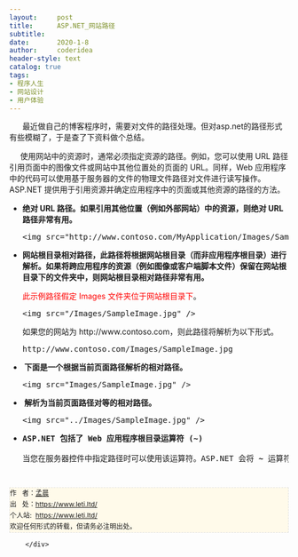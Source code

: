 ```yaml
---
layout:     post
title:      ASP.NET_网站路径
subtitle:   
date:       2020-1-8
author:     coderidea
header-style: text
catalog: true
tags:
- 程序人生
- 网站设计
- 用户体验
--- 
```

<div class="postBody">
			<div id="cnblogs_post_body" class="blogpost-body"><p>      最近做自己的博客程序时，需要对文件的路径处理。但对asp.net的路径形式有些模糊了，于是查了下资料做个总结。</p>
<p><span>     使用网站中的资源时，通常必须指定资源的路径。例如，您可以使用 URL 路径引用页面中的图像文件或网站中其他位置处的页面的 URL。同样，Web 应用程序中的代码可以使用基于服务器的文件的物理文件路径对文件进行读写操作。ASP.NET 提供用于引用资源并确定应用程序中的页面或其他资源的路径的方法。</span></p>
<ul><li>
<p><strong>绝对 URL 路径。如果引用其他位置（例如外部网站）中的资源，则绝对 URL 路径非常有用。</strong></p>
<div class="codeSnippetContainer">
<div class="codeSnippetContainerCodeContainer">
<div id="CodeSnippetContainerCode_98dad7c0-c9ef-414a-b2e7-fad74860bd8a" class="codeSnippetContainerCode" dir="ltr">
<div>
<pre>&lt;img src="http://www.contoso.com/MyApplication/Images/SampleImage.jpg" /&gt;
</pre>
</div>
</div>
</div>
</div>
</li>
<li>
<p><strong>网站根目录相对路径，此路径将根据网站根目录（而非应用程序根目录）进行解析。如果将跨应用程序的资源（例如图像或客户端脚本文件）保留在网站根目录下的文件夹中，则网站根目录相对路径非常有用。</strong></p>
<p><span style="color:#ff0000;">此示例路径假定 Images 文件夹位于网站根目录下</span>。</p>
<div class="codeSnippetContainer">
<div class="codeSnippetContainerCodeContainer">
<div id="CodeSnippetContainerCode_8d2e3dc3-4a10-4064-9ad9-4659815e2bcb" class="codeSnippetContainerCode" dir="ltr">
<div>
<pre>&lt;img src="/Images/SampleImage.jpg" /&gt;
</pre>
</div>
</div>
</div>
</div>
<p>如果您的网站为 http://www.contoso.com，则此路径将解析为以下形式。</p>
<div class="codeSnippetContainer">
<div class="codeSnippetContainerCodeContainer">
<div id="CodeSnippetContainerCode_085c0705-bd03-4a9b-b68a-1252042d0d92" class="codeSnippetContainerCode" dir="ltr">
<div>
<pre>http://www.contoso.com/Images/SampleImage.jpg
</pre>
</div>
</div>
</div>
</div>
</li>
<li>
<p><strong> 下面是一个根据当前页面路径解析的相对路径。</strong></p>
<div class="codeSnippetContainer">
<div class="codeSnippetContainerCodeContainer">
<div id="CodeSnippetContainerCode_2efb5db5-6f87-4c32-9635-804b3b49ff60" class="codeSnippetContainerCode" dir="ltr">
<div>
<pre>&lt;img src="Images/SampleImage.jpg" /&gt;
</pre>
</div>
</div>
</div>
</div>
</li>
<li>
<p><strong> 解析为当前页面路径对等的相对路径。</strong></p>
<div class="codeSnippetContainer">
<div class="codeSnippetContainerCodeContainer">
<div id="CodeSnippetContainerCode_5f42afe6-84e7-4e78-9a4f-b7e6d7309ee3" class="codeSnippetContainerCode" dir="ltr">
<div>
<pre>&lt;img src="../Images/SampleImage.jpg" /&gt;</pre>
</div>
</div>
</div>
</div>
</li>
<li>
<pre><strong>ASP.NET 包括了 Web 应用程序根目录运算符 (~)</strong><br /><br />当您在服务器控件中指定路径时可以使用该运算符。ASP.NET 会将 <strong>~</strong> 运算符解析为当前应用程序的根目录。可以结合使用 <strong>~</strong> 运算符和文件夹来指定基于当前根目录的路径。可以在服务器控件中的任何与路径有关的属性中使用 <strong>~</strong> 运算符。~ 运算符只能为服务器控件识别，并且位于服务器代码中。<span style="color:#ff0000;">不能将 ~ 运算符用于客户端元素。</span><span style="line-height:normal;font-size:medium;"> </span></pre>
</li>
</ul><div id="ckepop"> </div>
<div>
<p id="PSignature" style="line-height:20px;background:#FFFAEA no-repeat 2% 50%;font-size:12px;border:#e0e0e0 1px dashed;">作   者：<a href="https://www.leti.ltd/">孟晨</a> <br /> 出   处：<a href="https://www.leti.ltd/">https://www.leti.ltd/</a> <br />个人站:  <a href="https://www.leti.ltd/">https://www.leti.ltd/</a><br />欢迎任何形式的转载，但请务必注明出处。</p>




</div></div><div id="MySignature"></div>
<div class="clear"></div>
<div id="blog_post_info_block">
<div id="BlogPostCategory"></div>
<div id="EntryTag"></div>
<div id="blog_post_info">
</div>
<div class="clear"></div>
<div id="post_next_prev"></div>
</div>


		</div>